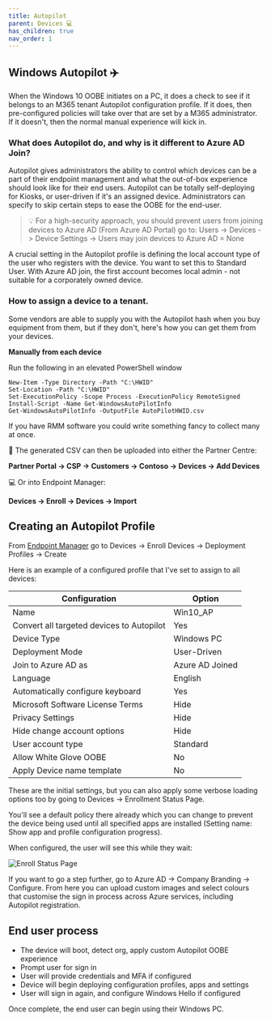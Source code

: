 ```yaml
---
title: Autopilot
parent: Devices 💻
has_children: true
nav_order: 1
---
```


## Windows Autopilot ✈️

When the Windows 10 OOBE initiates on a PC, it does a check to see if it belongs to an M365 tenant Autopilot configuration profile. If it does, then pre-configured policies will take over that are set by a M365 administrator. If it doesn't, then the normal manual experience will kick in.

### What does Autopilot do, and why is it different to Azure AD Join?

Autopilot gives administrators the ability to control which devices can be a part of their endpoint management and what the out-of-box experience should look like for their end users. Autopilot can be totally self-deploying for Kiosks, or user-driven if it's an assigned device. Administrators can specify to skip certain steps to ease the OOBE for the end-user.

> 💡 For a high-security approach, you should prevent users from joining devices to Azure AD (From Azure AD Portal) go to: Users -> Devices -> Device Settings -> Users may join devices to Azure AD = None

A crucial setting in the Autopilot profile is defining the local account type of the user who registers with the device. You want to set this to Standard User. With Azure AD join, the first account becomes local admin - not suitable for a corporately owned device.

### How to assign a device to a tenant.

Some vendors are able to supply you with the Autopilot hash when you buy equipment from them, but if they don't, here's how you can get them from your devices.


**Manually from each device**

Run the following in an elevated PowerShell window

```
New-Item -Type Directory -Path "C:\HWID"
Set-Location -Path "C:\HWID"
Set-ExecutionPolicy -Scope Process -ExecutionPolicy RemoteSigned
Install-Script -Name Get-WindowsAutoPilotInfo
Get-WindowsAutoPilotInfo -OutputFile AutoPilotHWID.csv
```

If you have RMM software you could write something fancy to collect many at once.

📔 The generated CSV can then be uploaded into either the Partner Centre:

**Partner Portal -> CSP -> Customers -> Contoso -> Devices -> Add Devices**

💻 Or into Endpoint Manager:

**Devices -> Enroll -> Devices -> Import**

## Creating an Autopilot Profile

From [Endpoint Manager](https://endpoint.microsoft.com) go to Devices -> Enroll Devices -> Deployment Profiles -> Create

Here is an example of a configured profile that I've set to assign to all devices:

| Configuration                             | Option          |
|-------------------------------------------|-----------------|
| Name                                      | Win10_AP        |
| Convert all targeted devices to Autopilot | Yes             |
| Device Type                               | Windows PC      |
| Deployment Mode                           | User-Driven     |
| Join to Azure AD as                       | Azure AD Joined |
| Language                                  | English         |
| Automatically configure keyboard          | Yes             |
| Microsoft Software License Terms          | Hide            |
| Privacy Settings                          | Hide            |
| Hide change account options               | Hide            |
| User account type                         | Standard        |
| Allow White Glove OOBE                    | No              |
| Apply Device name template                | No              |

These are the initial settings, but you can also apply some verbose loading options too by going to Devices -> Enrollment Status Page.

You'll see a default policy there already which you can change to prevent the device being used until all specified apps are installed (Setting name: Show app and profile configuration progress).

When configured, the user will see this while they wait:

![Enroll Status Page](https://docs.microsoft.com/en-us/mem/autopilot/images/enrollment-status-page.png)

If you want to go a step further, go to Azure AD -> Company Branding -> Configure. From here you can upload custom images and select colours that customise the sign in process across Azure services, including Autopilot registration.

## End user process

- The device will boot, detect org, apply custom Autopilot OOBE experience
- Prompt user for sign in
- User will provide credentials and MFA if configured
- Device will begin deploying configuration profiles, apps and settings
- User will sign in again, and configure Windows Hello if configured

Once complete, the end user can begin using their Windows PC.